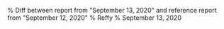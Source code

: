 % Diff between report from "September 13, 2020" and reference report from "September 12, 2020"
% Reffy
% September 13, 2020

